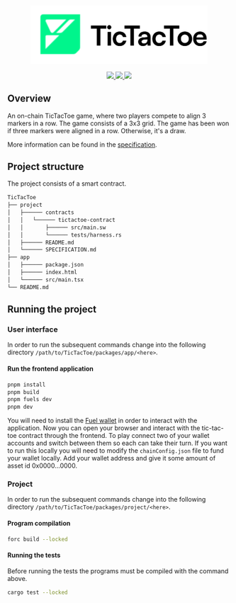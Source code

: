 <p align="center">
    <picture>
        <source media="(prefers-color-scheme: dark)" srcset=".docs/tictactoe-logo-dark-theme.png">
        <img alt="SwayApps TicTacToe Logo" width="400px" src=".docs/tictactoe-logo-light-theme.png">
    </picture>
</p>

<p align="center">
    <a href="https://crates.io/crates/forc/0.49.1" alt="forc">
        <img src="https://img.shields.io/badge/forc-v0.49.1-orange" />
    </a>
    <a href="https://crates.io/crates/fuel-core/0.22.0" alt="fuel-core">
        <img src="https://img.shields.io/badge/fuel--core-v0.22.0-yellow" />
    </a>
    <a href="https://crates.io/crates/fuels/0.53.0" alt="forc">
        <img src="https://img.shields.io/badge/fuels-v0.53.0-blue" />
    </a>
</p>

## Overview

An on-chain TicTacToe game, where two players compete to align 3 markers in a row. The game consists of a 3x3 grid.
The game has been won if three markers were aligned in a row. Otherwise, it's a draw.

More information can be found in the [specification](./project/SPECIFICATION.md).

## Project structure

The project consists of a smart contract.

```sh
TicTacToe
├── project
│   ├────── contracts
│   │   └────── tictactoe-contract
│   │       ├────── src/main.sw
│   │       └────── tests/harness.rs
│   ├────── README.md
│   └────── SPECIFICATION.md
├── app
│   ├────── package.json
│   ├────── index.html
│   └────── src/main.tsx
└── README.md
```

## Running the project

### User interface

In order to run the subsequent commands change into the following directory `/path/to/TicTacToe/packages/app/<here>`.

#### Run the frontend application

```bash
pnpm install
pnpm build
pnpm fuels dev
pnpm dev
```

You will need to install the [Fuel wallet](https://wallet.fuel.network/docs/install/) in order to interact with the application. Now you can open your browser and interact with the tic-tac-toe contract through the frontend.  To play connect two of your wallet accounts and switch between them so each can take their turn.  If you want to run this locally you will need to modify the `chainConfig.json` file to fund your wallet locally.  Add your wallet address and give it some amount of asset id 0x0000...0000.

### Project

In order to run the subsequent commands change into the following directory `/path/to/TicTacToe/packages/project/<here>`.

#### Program compilation

```bash
forc build --locked
```

#### Running the tests

Before running the tests the programs must be compiled with the command above.

```bash
cargo test --locked
```
